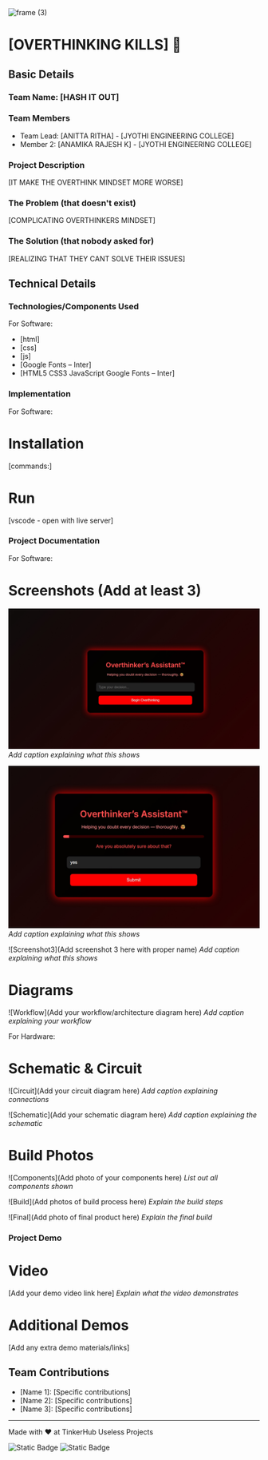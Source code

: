<img width="3188" height="1202" alt="frame (3)" src="https://github.com/user-attachments/assets/517ad8e9-ad22-457d-9538-a9e62d137cd7" />


# [OVERTHINKING KILLS] 🎯


## Basic Details
### Team Name: [HASH IT OUT]


### Team Members
- Team Lead: [ANITTA RITHA] - [JYOTHI ENGINEERING COLLEGE]
- Member 2: [ANAMIKA RAJESH K] - [JYOTHI ENGINEERING COLLEGE]

### Project Description
[IT MAKE THE OVERTHINK MINDSET MORE WORSE]

### The Problem (that doesn't exist)
[COMPLICATING OVERTHINKERS MINDSET]

### The Solution (that nobody asked for)
[REALIZING THAT THEY CANT SOLVE THEIR ISSUES]

## Technical Details
### Technologies/Components Used
For Software:
- [html]
- [css]
- [js]
- [Google Fonts – Inter]
- [HTML5
CSS3
JavaScript
Google Fonts – Inter]


### Implementation
For Software:
# Installation
[commands:]

# Run
[vscode - open with live server]

### Project Documentation
For Software:

# Screenshots (Add at least 3)
![Screenshot1](https://github.com/anittaritha29/overthinking/blob/main/Screenshot_9-8-2025_43346_127.0.0.1.jpeg)
*Add caption explaining what this shows*

![Screenshot2](https://github.com/anittaritha29/overthinking/blob/main/Screenshot_9-8-2025_43426_127.0.0.1.jpeg)
*Add caption explaining what this shows*

![Screenshot3](Add screenshot 3 here with proper name)
*Add caption explaining what this shows*

# Diagrams
![Workflow](Add your workflow/architecture diagram here)
*Add caption explaining your workflow*

For Hardware:

# Schematic & Circuit
![Circuit](Add your circuit diagram here)
*Add caption explaining connections*

![Schematic](Add your schematic diagram here)
*Add caption explaining the schematic*

# Build Photos
![Components](Add photo of your components here)
*List out all components shown*

![Build](Add photos of build process here)
*Explain the build steps*

![Final](Add photo of final product here)
*Explain the final build*

### Project Demo
# Video
[Add your demo video link here]
*Explain what the video demonstrates*

# Additional Demos
[Add any extra demo materials/links]

## Team Contributions
- [Name 1]: [Specific contributions]
- [Name 2]: [Specific contributions]
- [Name 3]: [Specific contributions]

---
Made with ❤️ at TinkerHub Useless Projects 

![Static Badge](https://img.shields.io/badge/TinkerHub-24?color=%23000000&link=https%3A%2F%2Fwww.tinkerhub.org%2F)
![Static Badge](https://img.shields.io/badge/UselessProjects--25-25?link=https%3A%2F%2Fwww.tinkerhub.org%2Fevents%2FQ2Q1TQKX6Q%2FUseless%2520Projects)



